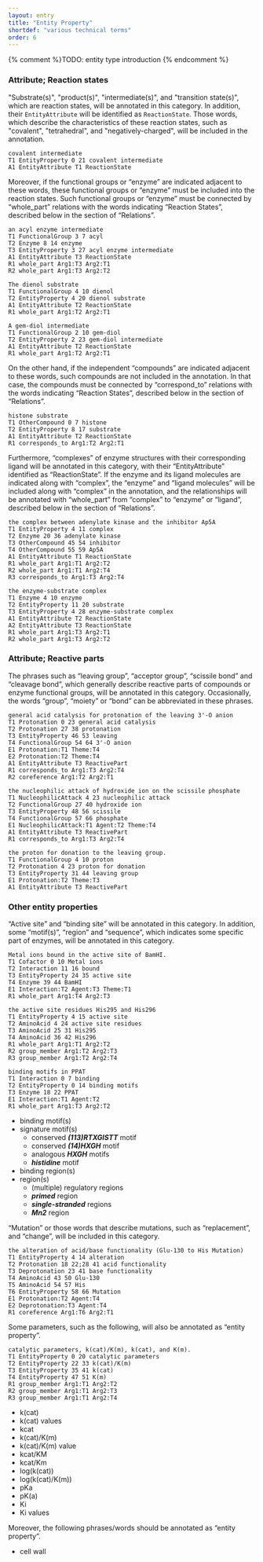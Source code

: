 ```yaml
---
layout: entry
title: "Entity Property"
shortdef: "various technical terms"
order: 6
---
```


{% comment %}TODO: entity type introduction {% endcomment %}

<!-- details -->

### Attribute; Reaction states

"Substrate(s)", "product(s)", "intermediate(s)", and "transition
state(s)", which are reaction states, will be annotated in this
category. In addition, their `EntityAttribute` will be identified as
`ReactionState`.  Those words, which describe the characteristics of
these reaction states, such as "covalent", "tetrahedral", and
"negatively-charged", will be included in the annotation.

~~~ ann
covalent intermediate
T1 EntityProperty 0 21 covalent intermediate
A1 EntityAttribute T1 ReactionState
~~~
<!---
{% include image.html name="state.png"
   caption="Example 1"
%}
--->

Moreover, if the functional groups or “enzyme” are indicated adjacent
to these words, these functional groups or “enzyme” must be included
into the reaction states. Such functional groups or “enzyme” must be
connected by “whole_part” relations with the words indicating
“Reaction States”, described below in the section of “Relations”.

~~~ ann
an acyl enzyme intermediate
T1 FunctionalGroup 3 7 acyl
T2 Enzyme 8 14 enzyme
T3 EntityProperty 3 27 acyl enzyme intermediate
A1 EntityAttribute T3 ReactionState
R1 whole_part Arg1:T3 Arg2:T1
R2 whole_part Arg1:T3 Arg2:T2
~~~
~~~ ann
The dienol substrate
T1 FunctionalGroup 4 10 dienol
T2 EntityProperty 4 20 dienol substrate
A1 EntityAttribute T2 ReactionState
R1 whole_part Arg1:T2 Arg2:T1
~~~
~~~ ann
A gem-diol intermediate
T1 FunctionalGroup 2 10 gem-diol
T2 EntityProperty 2 23 gem-diol intermediate
A1 EntityAttribute T2 ReactionState
R1 whole_part Arg1:T2 Arg2:T1
~~~

<!---
{% include image.html name="state-whole-part-1.png"
   caption="Example 2"
%}
{% include image.html name="state-whole-part-2.png"
   caption="Example 3"
%}
{% include image.html name="state-whole-part-3.png"
   caption="Example 4"
%}
--->

On the other hand, if the independent “compounds” are indicated
adjacent to these words, such compounds are not included in the
annotation. In that case, the compounds must be connected by
“correspond_to” relations with the words indicating “Reaction States”,
described below in the section of “Relations”.

~~~ ann
histone substrate
T1 OtherCompound 0 7 histone
T2 EntityProperty 8 17 substrate
A1 EntityAttribute T2 ReactionState
R1 corresponds_to Arg1:T2 Arg2:T1
~~~

<!---
{% include image.html name="state-corresponds-to.png"
   caption="Example 5"
%}
--->

Furthermore, “complexes” of enzyme structures with their
corresponding ligand will be annotated in this category, with their
“EntityAttribute” identified as “ReactionState”. If the enzyme and its
ligand molecules are indicated along with “complex”, the “enzyme”
and “ligand molecules” will be included along with “complex” in the
annotation, and the relationships will be annotated with “whole_part”
from “complex” to “enzyme” or “ligand”, described below in the section of “Relations”.

~~~ ann
the complex between adenylate kinase and the inhibitor Ap5A
T1 EntityProperty 4 11 complex
T2 Enzyme 20 36 adenylate kinase
T3 OtherCompound 45 54 inhibitor
T4 OtherCompound 55 59 Ap5A
A1 EntityAttribute T1 ReactionState
R1 whole_part Arg1:T1 Arg2:T2
R2 whole_part Arg1:T1 Arg2:T4
R3 corresponds_to Arg1:T3 Arg2:T4
~~~
~~~ ann
the enzyme-substrate complex
T1 Enzyme 4 10 enzyme
T2 EntityProperty 11 20 substrate
T3 EntityProperty 4 28 enzyme-substrate complex
A1 EntityAttribute T2 ReactionState
A2 EntityAttribute T3 ReactionState
R1 whole_part Arg1:T3 Arg2:T1
R2 whole_part Arg1:T3 Arg2:T2
~~~

<!---
{% include image.html name="complex-whole-part-1.png"
   caption="Example 6"
%}
{% include image.html name="complex-whole-part-2.png"
   caption="Example 7"
%}
--->

### Attribute; Reactive parts

The phrases such as “leaving group”, “acceptor group”, “scissile bond”
and “cleavage bond”, which generally describe reactive parts of
compounds or enzyme functional groups, will be annotated in this
category. Occasionally, the words “group”, “moiety” or “bond” can be
abbreviated in these phrases.

~~~ ann
general acid catalysis for protonation of the leaving 3'-O anion
T1 Protonation 0 23 general acid catalysis
T2 Protonation 27 38 protonation
T3 EntityProperty 46 53 leaving
T4 FunctionalGroup 54 64 3'-O anion
E1 Protonation:T1 Theme:T4
E2 Protonation:T2 Theme:T4
A1 EntityAttribute T3 ReactivePart
R1 corresponds_to Arg1:T3 Arg2:T4
R2 coreference Arg1:T2 Arg2:T1
~~~
~~~ ann
the nucleophilic attack of hydroxide ion on the scissile phosphate
T1 NucleophilicAttack 4 23 nucleophilic attack
T2 FunctionalGroup 27 40 hydroxide ion
T3 EntityProperty 48 56 scissile
T4 FunctionalGroup 57 66 phosphate
E1 NucleophilicAttack:T1 Agent:T2 Theme:T4
A1 EntityAttribute T3 ReactivePart
R1 corresponds_to Arg1:T3 Arg2:T4
~~~
~~~ ann
the proton for donation to the leaving group.
T1 FunctionalGroup 4 10 proton
T2 Protonation 4 23 proton for donation
T3 EntityProperty 31 44 leaving group
E1 Protonation:T2 Theme:T3
A1 EntityAttribute T3 ReactivePart
~~~

### Other entity properties

“Active site” and “binding site” will be annotated in this
category. In addition, some “motif(s)”, “region” and “sequence”, which
indicates some specific part of enzymes, will be annotated in this
category.

~~~ ann
Metal ions bound in the active site of BamHI.
T1 Cofactor 0 10 Metal ions
T2 Interaction 11 16 bound
T3 EntityProperty 24 35 active site
T4 Enzyme 39 44 BamHI
E1 Interaction:T2 Agent:T3 Theme:T1
R1 whole_part Arg1:T4 Arg2:T3
~~~
~~~ ann
the active site residues His295 and His296
T1 EntityProperty 4 15 active site
T2 AminoAcid 4 24 active site residues
T3 AminoAcid 25 31 His295
T4 AminoAcid 36 42 His296
R1 whole_part Arg1:T1 Arg2:T2
R2 group_member Arg1:T2 Arg2:T3
R3 group_member Arg1:T2 Arg2:T4
~~~
~~~ ann
binding motifs in PPAT
T1 Interaction 0 7 binding
T2 EntityProperty 0 14 binding motifs
T3 Enzyme 18 22 PPAT
E1 Interaction:T1 Agent:T2
R1 whole_part Arg1:T3 Arg2:T2
~~~

- binding motif(s)
- signature motif(s)
  - conserved ***(113)RTXGISTT*** motif
  - conserved ***(14)HXGH*** motif
  - analogous ***HXGH*** motifs
  - ***histidine*** motif
- binding region(s)
- region(s)
  - (multiple) regulatory regions
  - ***primed*** region
  - ***single-stranded*** regions
  - ***Mn2*** region

“Mutation” or those words that describe mutations, such as
“replacement”, and “change”, will be included in this category.
<!---
The ***emphasized*** words can be replaced with other phrases.
--->
~~~ ann
the alteration of acid/base functionality (Glu-130 to His Mutation)
T1 EntityProperty 4 14 alteration
T2 Protonation 18 22;28 41 acid functionality
T3 Deprotonation 23 41 base functionality
T4 AminoAcid 43 50 Glu-130
T5 AminoAcid 54 57 His
T6 EntityProperty 58 66 Mutation
E1 Protonation:T2 Agent:T4
E2 Deprotonation:T3 Agent:T4
R1 coreference Arg1:T6 Arg2:T1
~~~

Some parameters, such as the following, will also be annotated as
“entity property”.

~~~ ann
catalytic parameters, k(cat)/K(m), k(cat), and K(m).
T1 EntityProperty 0 20 catalytic parameters
T2 EntityProperty 22 33 k(cat)/K(m)
T3 EntityProperty 35 41 k(cat)
T4 EntityProperty 47 51 K(m)
R1 group_member Arg1:T1 Arg2:T2
R2 group_member Arg1:T1 Arg2:T3
R3 group_member Arg1:T1 Arg2:T4
~~~

- k(cat)
- k(cat) values
- kcat
- k(cat)/K(m)
- k(cat)/K(m) value
- kcat/KM
- kcat/Km
- log(k(cat))
- log(k(cat)/K(m))
- pKa
- pK(a)
- Ki
- Ki values

Moreover, the following phrases/words should be annotated as “entity property”.

- cell wall

